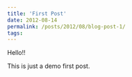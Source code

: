 ```yaml
---
title: 'First Post'
date: 2012-08-14
permalink: /posts/2012/08/blog-post-1/
tags:
---
```


Hello!!

This is just a demo first post.
